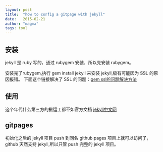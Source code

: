 ```yaml
---
layout: post
title:  "how to config a gitpage with jekyll"
date:   2015-02-21 
author: "magma"
tags: tool
---
```



## 安装
jekyll 是 ruby 写的，通过 rubygem 安装，所以先安装 rubygem。

安装完了rubygem,执行 gem install jekyll 来安装 jekyll,极有可能因为 SSL 的原因报错。
下面这个链接解决了 SSL 的问题：[gem ssl的问题解决方法][1]

## 使用
这个年代什么第三方的搬运工都不如官方文档
[jekyll中文网][2]

## gitpages
初始化之后的 jekyll 项目 push 到同名 github pages 项目上就可以访问了，github 天然支持 jekyll,所以只管 push 完整的 jekyll 项目。

[1]:https://gist.github.com/fnichol/867550
[2]:http://jekyll.bootcss.com/
